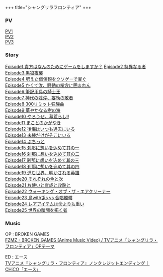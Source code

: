 +++
title="シャングリラフロンティア"
+++

### PV
[PV1](https://youtu.be/liQQP06ac00)\
[PV2](https://youtu.be/X7ZLOFN6c3s)\
[PV3](https://youtu.be/4HpOvyY4sDw)

### Story
[Episode1 貴方はなんのためにゲームをしますか？](https://anime.shangrilafrontier.com/story/ep01/)
[Episode2 特異なる者](https://anime.shangrilafrontier.com/story/ep02/)\
[Episode3 黒狼夜襲](https://anime.shangrilafrontier.com/story/ep03/)\
[Episode4 肥えた価値観をクソゲーで濯ぐ](https://anime.shangrilafrontier.com/story/ep04/)\
[Episode5 かくて汝、騒動の槍衾に囲まれん](https://anime.shangrilafrontier.com/story/ep05/)\
[Episode6 筆記用具の騎士王](https://anime.shangrilafrontier.com/story/ep06/)\
[Episode7 神代の残滓、妄執の敗者](https://anime.shangrilafrontier.com/story/ep07/)\
[Episode8 300リミット狂騒曲](https://anime.shangrilafrontier.com/story/ep08/)\
[Episode9 華やかなる樹の海](https://anime.shangrilafrontier.com/story/ep09/)\
[Episode10 やろうぜ、墓荒らし!!](https://anime.shangrilafrontier.com/story/ep10/)\
[Episode11 まことのかがやき](https://anime.shangrilafrontier.com/story/ep11/)\
[Episode12 後悔はいつも過去にいる](https://anime.shangrilafrontier.com/story/ep12/)\
[Episode13 未練だけがそこにいる](https://anime.shangrilafrontier.com/story/ep13/)\
[Episode14 ぷちっと](https://anime.shangrilafrontier.com/story/ep14/)\
[Episode15 刹那に想いを込めて其の一](https://anime.shangrilafrontier.com/story/ep15/)\
[Episode16 刹那に想いを込めて其の二](https://anime.shangrilafrontier.com/story/ep16/)\
[Episode17 刹那に想いを込めて其の三](https://anime.shangrilafrontier.com/story/ep17/)\
[Episode18 刹那に想いを込めて其の四](https://anime.shangrilafrontier.com/story/ep18/)\
[Episode19 進む世界、明かされる英雄](https://anime.shangrilafrontier.com/story/ep19/)\
[Episode20 それぞれの今と次](https://anime.shangrilafrontier.com/story/ep20/)\
[Episode21 お使いと育成と攻略と](https://anime.shangrilafrontier.com/story/ep21/)\
[Episode22 ウォーキング・オブ・ザ・エアクリーナー](https://anime.shangrilafrontier.com/story/ep22/)\
[Episode23 鳥with兎s vs 合唱髑髏](https://anime.shangrilafrontier.com/story/ep23/)\
[Episode24 レアアイテムは命よりも重い](https://anime.shangrilafrontier.com/story/ep24/)\
[Episode25 世界の暗闇を拓く者](https://anime.shangrilafrontier.com/story/ep25/)

### Music
OP : BROKEN GAMES\
[FZMZ - BROKEN GAMES (Anime Music Video) / TVアニメ「シャングリラ・フロンティア」OPテーマ](https://www.youtube.com/watch?v=X_YHXdCcmVc)


ED : エース\
[TVアニメ『シャングリラ・フロンティア』ノンクレジットエンディング｜CHiCO「エース」](https://www.youtube.com/watch?v=rcgR7JbVTWg)



